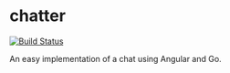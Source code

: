 # chatter

[![Build Status](https://api.travis-ci.org/aleics/chatter.svg?branch=master)](https://travis-ci.org/aleics/chatter)

An easy implementation of a chat using Angular and Go.